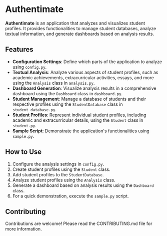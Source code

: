 
# Authentimate

**Authentimate** is an application that analyzes and visualizes student profiles. It provides functionalities to manage student databases, analyze textual information, and generate dashboards based on analysis results.

## Features

- **Configuration Settings**: Define which parts of the application to analyze using `config.py`.
- **Textual Analysis**: Analyze various aspects of student profiles, such as academic achievements, extracurricular activities, essays, and more using the `Analysis` class in `analysis.py`.
- **Dashboard Generation**: Visualize analysis results in a comprehensive dashboard using the `Dashboard` class in `dashboard.py`.
- **Student Management**: Manage a database of students and their respective profiles using the `StudentDatabase` class in `student_database.py`.
- **Student Profiles**: Represent individual student profiles, including academic and extracurricular details, using the `Student` class in `student.py`.
- **Sample Script**: Demonstrate the application's functionalities using `sample.py`.

## How to Use

1. Configure the analysis settings in `config.py`.
2. Create student profiles using the `Student` class.
3. Add student profiles to the `StudentDatabase`.
4. Analyze student profiles using the `Analysis` class.
5. Generate a dashboard based on analysis results using the `Dashboard` class.
6. For a quick demonstration, execute the `sample.py` script.

## Contributing

Contributions are welcome! Please read the CONTRIBUTING.md file for more information.
